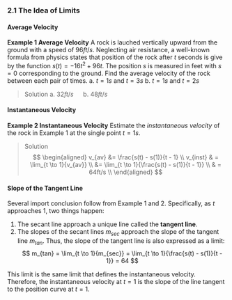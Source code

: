 ### 2.1 The Idea of Limits

#### Average Velocity

**Example 1 Average Velocity**
A rock is lauched vertically upward from the ground with a speed of $96ft/s$. Neglecting air resistance, a well-known formula from physics states that position of the rock after $t$ seconds is give by the function $s(t) = -16t^2 + 96t$. The position $s$ is measured in feet with $s=0$ corresponding to the ground. Find the average velocity of the rock between each pair of times.
a. $t=1s$ and $t=3s$
b. $t=1s$ and $t=2s$
>Solution
a. $32ft/s$ &emsp; b. $48ft/s$

#### Instantaneous Velocity

**Example 2 Instantaneous Velocity**
Estimate the *instantaneous velocity* of the rock in Example 1 at the single point $t = 1s$.
>Solution
$$
\begin{aligned}
v_{av} &= \frac{s(t) - s(1)}{t - 1} \\
v_{inst} & = \lim_{t \to 1}{v_{av}} \\
&= \lim_{t \to 1}{\frac{s(t) - s(1)}{t - 1}} \\
& = 64ft/s \\
\end{aligned}
$$

#### Slope of the Tangent Line
Several import conclusion follow from Example 1 and 2. Specifically, as $t$ approaches 1, two things happen:
1. The secant line approach a unique line called the **tangent line**.
2. The slopes of the secant lines $m_{sec}$ approach the slope of the tangent line $m_{tan}$. Thus, the slope of the tangent line is also expressed as a limit:
$$
m_{tan} = \lim_{t \to 1}{m_{sec}} = \lim_{t \to 1}{\frac{s(t) - s(1)}{t - 1}} = 64
$$

This limit is the same limit that defines the instantaneous velocity. Therefore, the instantaneous velocity at $t=1$ is the slope of the line tangent to the position curve at $t=1$.
